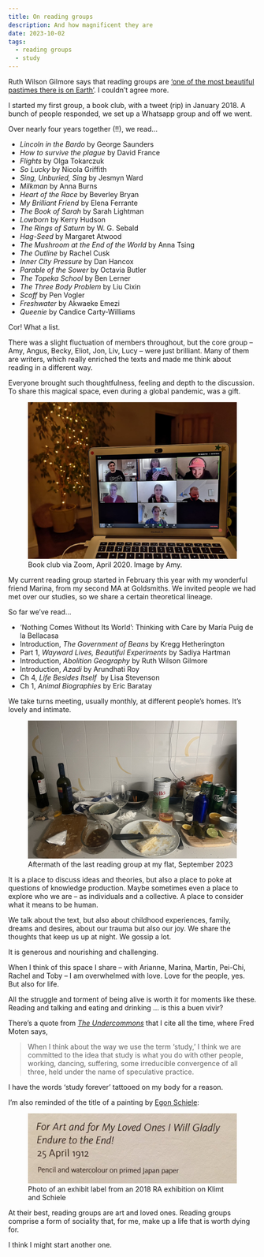 ```yaml
---
title: On reading groups
description: And how magnificent they are 
date: 2023-10-02
tags:
  - reading groups
  - study  
---
```


Ruth Wilson Gilmore says that reading groups are [‘one of the most beautiful pastimes there is on Earth’](https://onbeing.org/programs/ruth-wilson-gilmore-where-life-is-precious-life-is-precious/). I couldn’t agree more.

I started my first group, a book club, with a tweet (rip) in January 2018. A bunch of people responded, we set up a Whatsapp group and off we went. 

Over nearly four years together (!!), we read… 

- *Lincoln in the Bardo* by George Saunders
- *How to survive the plague* by David France
- *Flights* by Olga Tokarczuk
- *So Lucky* by Nicola Griffith
- *Sing, Unburied, Sing* by Jesmyn Ward
- *Milkman* by Anna Burns
- *Heart of the Race* by Beverley Bryan
- *My Brilliant Friend* by Elena Ferrante
- *The Book of Sarah* by Sarah Lightman
- *Lowborn* by Kerry Hudson
- *The Rings of Saturn* by W. G. Sebald
- *Hag-Seed* by Margaret Atwood
- *The Mushroom at the End of the World* by Anna Tsing
- *The Outline* by Rachel Cusk
- *Inner City Pressure* by Dan Hancox
- *Parable of the Sower* by Octavia Butler
- *The Topeka School* by Ben Lerner
- *The Three Body Problem* by Liu Cixin
- *Scoff* by Pen Vogler
- *Freshwater* by Akwaeke Emezi
- *Queenie* by Candice Carty-Williams 

Cor! What a list.

There was a slight fluctuation of members throughout, but the core group – Amy, Angus, Becky, Eliot, Jon, Liv, Lucy – were just brilliant. Many of them are writers, which really enriched the texts and made me think about reading in a different way. 

Everyone brought such thoughtfulness, feeling and depth to the discussion. To share this magical space, even during a global pandemic, was a gift. 

<figure>
  <img loading="lazy" src="/images/digital-garden/book-club.webp" alt="A photo of a computer with a zoom call with Eliot, Amy who is taking the picture, Jon wearing a cap, Lucy, me, Angus, and Becky. Behind the computer is a tree in a pot with fairy lights on it.">
  <figcaption class="small-text">Book club via Zoom, April 2020. Image by Amy.</figcaption>
</figure>

My current reading group started in February this year with my wonderful friend Marina, from my second MA at Goldsmiths. We invited people we had met over our studies, so we share a certain theoretical lineage. 

So far we’ve read… 

- ‘Nothing Comes Without Its World’: Thinking with Care by María Puig de la Bellacasa
- Introduction, *The Government of Beans* by Kregg Hetherington
- Part 1, *Wayward Lives, Beautiful Experiments* by Sadiya Hartman
- Introduction, *Abolition Geography* by Ruth Wilson Gilmore
- Introduction, *Azadi* by Arundhati Roy
- Ch 4, *Life Besides Itself* &nbsp;by Lisa Stevenson
- Ch 1, *Animal Biographies* by Eric Baratay

We take turns meeting, usually monthly, at different people’s homes. It’s lovely and intimate.

<figure>
  <img loading="lazy" src="/images/digital-garden/reading-group.webp" alt="A picture of a kitchen counter covered in party detritus: dirty dishes, 2 empty wine bottles, lager tins, a bottle of Roku gin, a plate with a sliver of cake on it, and a big empty tin of Perello olives">
  <figcaption class="small-text">Aftermath of the last reading group at my flat, September 2023</figcaption>
</figure>

It is a place to discuss ideas and theories, but also a place to poke at questions of knowledge production. Maybe sometimes even a place to explore who we are – as individuals and a collective. A place to consider what it means to be human.

We talk about the text, but also about childhood experiences, family, dreams and desires, about our trauma but also our joy. We share the thoughts that keep us up at night. We gossip a&nbsp;lot. 

It is generous and nourishing and challenging.

When I think of this space I share – with Arianne, Marina, Martin, Pei-Chi, Rachel and Toby – I am overwhelmed with love. Love for the people, yes. But also for life. 

All the struggle and torment of being alive is worth it for moments like these. Reading and talking and eating and drinking ... is this a buen vivir? 

There’s a quote from [*The Undercommons*](https://www.minorcompositions.info/wp-content/uploads/2013/04/undercommons-web.pdf) that I cite all the time, where Fred Moten says,  

> When I think about the way we use the term ‘study,’ I think we are committed to the idea that study is what you do with other people, working, dancing, suffering, some irreducible convergence of all three, held under the name of speculative practice.


I have the words ‘study forever’ tattooed on my body for a reason.

I’m also reminded of the title of a painting by [Egon Schiele](https://commons.wikimedia.org/wiki/File:Egon_Schiele_-_I_Will_Gladly_Endure_for_Art_and_My_Loved_Ones,_1912_-_Google_Art_Project.jpg): 

<figure>
  <img loading="lazy" src="/images/digital-garden/van-gogh.webp" alt="A photo of text ’For Art and For My Loved Ones I Will Gladly Endure to the End!">
  <figcaption class="small-text">Photo of an exhibit label from an 2018 RA exhibition on Klimt and Schiele</figcaption>
</figure>

At their best, reading groups are art and loved ones. Reading groups comprise a form of sociality that, for me, make up a life that is worth dying for.

I think I might start another one. 